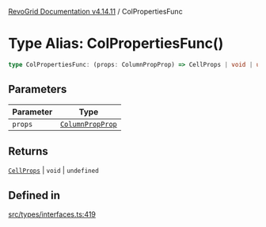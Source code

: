 [RevoGrid Documentation v4.14.11](README.md) / ColPropertiesFunc

# Type Alias: ColPropertiesFunc()

```ts
type ColPropertiesFunc: (props: ColumnPropProp) => CellProps | void | undefined;
```

## Parameters

| Parameter | Type |
| ------ | ------ |
| `props` | [`ColumnPropProp`](TypeAlias.ColumnPropProp.md) |

## Returns

[`CellProps`](TypeAlias.CellProps.md) \| `void` \| `undefined`

## Defined in

[src/types/interfaces.ts:419](https://github.com/revolist/revogrid/blob/8390153a63782c6f2a806fb42e5983525eb9dc87/src/types/interfaces.ts#L419)
